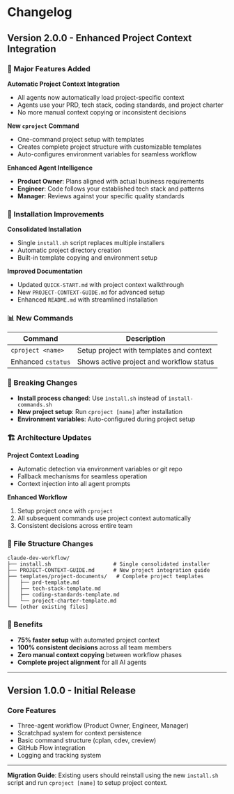 # Changelog

## Version 2.0.0 - Enhanced Project Context Integration

### 🚀 Major Features Added

**Automatic Project Context Integration**
- All agents now automatically load project-specific context
- Agents use your PRD, tech stack, coding standards, and project charter
- No more manual context copying or inconsistent decisions

**New `cproject` Command**
- One-command project setup with templates
- Creates complete project structure with customizable templates
- Auto-configures environment variables for seamless workflow

**Enhanced Agent Intelligence**
- **Product Owner**: Plans aligned with actual business requirements
- **Engineer**: Code follows your established tech stack and patterns  
- **Manager**: Reviews against your specific quality standards

### 🔧 Installation Improvements

**Consolidated Installation**
- Single `install.sh` script replaces multiple installers
- Automatic project directory creation
- Built-in template copying and environment setup

**Improved Documentation**
- Updated `QUICK-START.md` with project context walkthrough
- New `PROJECT-CONTEXT-GUIDE.md` for advanced setup
- Enhanced `README.md` with streamlined installation

### 📊 New Commands

| Command | Description |
|---------|-------------|
| `cproject <name>` | Setup project with templates and context |
| Enhanced `cstatus` | Shows active project and workflow status |

### 🔄 Breaking Changes

- **Install process changed**: Use `install.sh` instead of `install-commands.sh`
- **New project setup**: Run `cproject [name]` after installation
- **Environment variables**: Auto-configured during project setup

### 🏗️ Architecture Updates

**Project Context Loading**
- Automatic detection via environment variables or git repo
- Fallback mechanisms for seamless operation
- Context injection into all agent prompts

**Enhanced Workflow**
1. Setup project once with `cproject`
2. All subsequent commands use project context automatically
3. Consistent decisions across entire team

### 📁 File Structure Changes

```
claude-dev-workflow/
├── install.sh                    # Single consolidated installer
├── PROJECT-CONTEXT-GUIDE.md      # New project integration guide
├── templates/project-documents/   # Complete project templates
│   ├── prd-template.md
│   ├── tech-stack-template.md
│   ├── coding-standards-template.md
│   └── project-charter-template.md
└── [other existing files]
```

### 🎯 Benefits

- **75% faster setup** with automated project context
- **100% consistent decisions** across all team members  
- **Zero manual context copying** between workflow phases
- **Complete project alignment** for all AI agents

---

## Version 1.0.0 - Initial Release

### Core Features
- Three-agent workflow (Product Owner, Engineer, Manager)
- Scratchpad system for context persistence
- Basic command structure (cplan, cdev, creview)
- GitHub Flow integration
- Logging and tracking system

---

**Migration Guide**: Existing users should reinstall using the new `install.sh` script and run `cproject [name]` to setup project context.